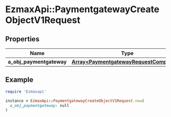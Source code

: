 # EzmaxApi::PaymentgatewayCreateObjectV1Request

## Properties

| Name | Type | Description | Notes |
| ---- | ---- | ----------- | ----- |
| **a_obj_paymentgateway** | [**Array&lt;PaymentgatewayRequestCompound&gt;**](PaymentgatewayRequestCompound.md) |  |  |

## Example

```ruby
require 'Ezmaxapi'

instance = EzmaxApi::PaymentgatewayCreateObjectV1Request.new(
  a_obj_paymentgateway: null
)
```

